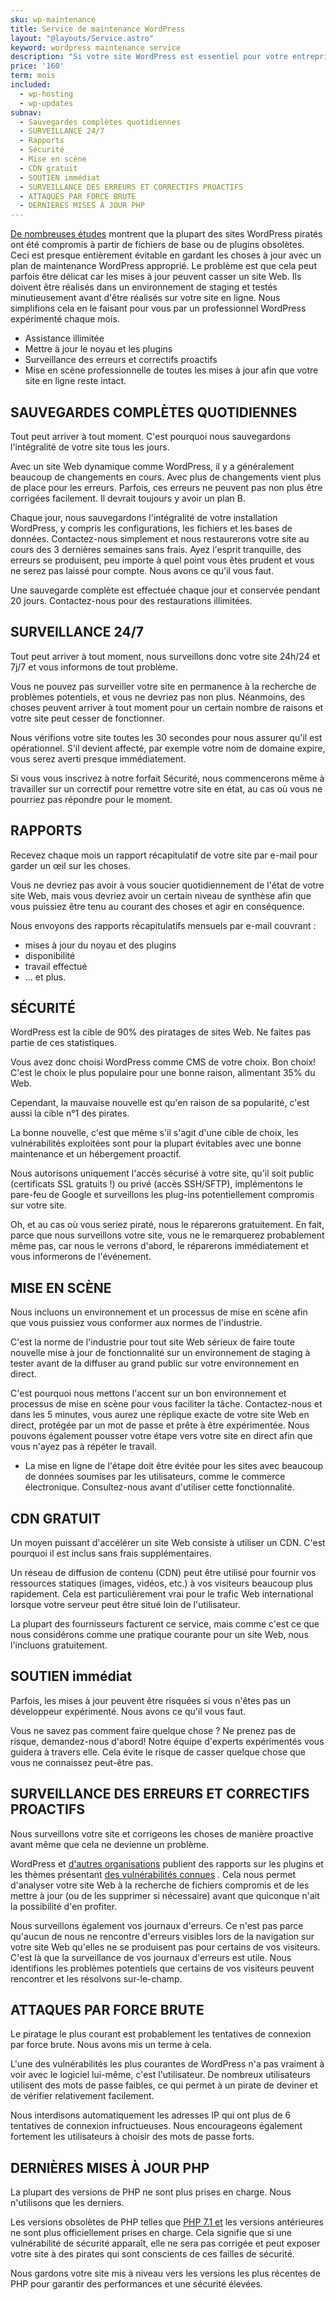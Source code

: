 ```yaml
---
sku: wp-maintenance
title: Service de maintenance WordPress
layout: "@layouts/Service.astro"
keyword: wordpress maintenance service
description: "Si votre site WordPress est essentiel pour votre entreprise, il doit être maintenu par des experts WordPress. Nous maintenons votre site Web WordPress afin que vous puissiez avoir l'esprit tranquille et sans tracas."
price: '160'
term: mois
included:
  - wp-hosting
  - wp-updates
subnav:
  - Sauvegardes complètes quotidiennes
  - SURVEILLANCE 24/7
  - Rapports
  - Sécurité
  - Mise en scène
  - CDN gratuit
  - SOUTIEN immédiat
  - SURVEILLANCE DES ERREURS ET CORRECTIFS PROACTIFS
  - ATTAQUES PAR FORCE BRUTE
  - DERNIÈRES MISES À JOUR PHP
---
```


[De nombreuses études](https://sucuri.net/reports/19-sucuri-2018-hacked-report.pdf) montrent que la plupart des sites WordPress piratés ont été compromis à partir de fichiers de base ou de plugins obsolètes. Ceci est presque entièrement évitable en gardant les choses à jour avec un plan de maintenance WordPress approprié. Le problème est que cela peut parfois être délicat car les mises à jour peuvent casser un site Web. Ils doivent être réalisés dans un environnement de staging et testés minutieusement avant d'être réalisés sur votre site en ligne. Nous simplifions cela en le faisant pour vous par un professionnel WordPress expérimenté chaque mois.

- Assistance illimitée
- Mettre à jour le noyau et les plugins
- Surveillance des erreurs et correctifs proactifs
- Mise en scène professionnelle de toutes les mises à jour afin que votre site en ligne reste intact.

## SAUVEGARDES COMPLÈTES QUOTIDIENNES

Tout peut arriver à tout moment. C'est pourquoi nous sauvegardons l'intégralité de votre site tous les jours.

Avec un site Web dynamique comme WordPress, il y a généralement beaucoup de changements en cours. Avec plus de changements vient plus de place pour les erreurs. Parfois, ces erreurs ne peuvent pas non plus être corrigées facilement. Il devrait toujours y avoir un plan B.

Chaque jour, nous sauvegardons l'intégralité de votre installation WordPress, y compris les configurations, les fichiers et les bases de données. Contactez-nous simplement et nous restaurerons votre site au cours des 3 dernières semaines sans frais. Ayez l'esprit tranquille, des erreurs se produisent, peu importe à quel point vous êtes prudent et vous ne serez pas laissé pour compte. Nous avons ce qu'il vous faut.

Une sauvegarde complète est effectuée chaque jour et conservée pendant 20 jours. Contactez-nous pour des restaurations illimitées.

## SURVEILLANCE 24/7

Tout peut arriver à tout moment, nous surveillons donc votre site 24h/24 et 7j/7 et vous informons de tout problème.

Vous ne pouvez pas surveiller votre site en permanence à la recherche de problèmes potentiels, et vous ne devriez pas non plus. Néanmoins, des choses peuvent arriver à tout moment pour un certain nombre de raisons et votre site peut cesser de fonctionner.

Nous vérifions votre site toutes les 30 secondes pour nous assurer qu'il est opérationnel. S'il devient affecté, par exemple votre nom de domaine expire, vous serez averti presque immédiatement.

Si vous vous inscrivez à notre forfait Sécurité, nous commencerons même à travailler sur un correctif pour remettre votre site en état, au cas où vous ne pourriez pas répondre pour le moment.

## RAPPORTS

Recevez chaque mois un rapport récapitulatif de votre site par e-mail pour garder un œil sur les choses.

Vous ne devriez pas avoir à vous soucier quotidiennement de l'état de votre site Web, mais vous devriez avoir un certain niveau de synthèse afin que vous puissiez être tenu au courant des choses et agir en conséquence.

Nous envoyons des rapports récapitulatifs mensuels par e-mail couvrant :

- mises à jour du noyau et des plugins
- disponibilité
- travail effectué
- … et plus.

## SÉCURITÉ

WordPress est la cible de 90% des piratages de sites Web. Ne faites pas partie de ces statistiques.

Vous avez donc choisi WordPress comme CMS de votre choix. Bon choix! C'est le choix le plus populaire pour une bonne raison, alimentant 35% du Web.

Cependant, la mauvaise nouvelle est qu'en raison de sa popularité, c'est aussi la cible n°1 des pirates.

La bonne nouvelle, c'est que même s'il s'agit d'une cible de choix, les vulnérabilités exploitées sont pour la plupart évitables avec une bonne maintenance et un hébergement proactif.

Nous autorisons uniquement l'accès sécurisé à votre site, qu'il soit public (certificats SSL gratuits !) ou privé (accès SSH/SFTP), implémentons le pare-feu de Google et surveillons les plug-ins potentiellement compromis sur votre site.

Oh, et au cas où vous seriez piraté, nous le réparerons gratuitement. En fait, parce que nous surveillons votre site, vous ne le remarquerez probablement même pas, car nous le verrons d'abord, le réparerons immédiatement et vous informerons de l'événement.

## MISE EN SCÈNE

Nous incluons un environnement et un processus de mise en scène afin que vous puissiez vous conformer aux normes de l'industrie.

C'est la norme de l'industrie pour tout site Web sérieux de faire toute nouvelle mise à jour de fonctionnalité sur un environnement de staging à tester avant de la diffuser au grand public sur votre environnement en direct.

C'est pourquoi nous mettons l'accent sur un bon environnement et processus de mise en scène pour vous faciliter la tâche. Contactez-nous et dans les 5 minutes, vous aurez une réplique exacte de votre site Web en direct, protégée par un mot de passe et prête à être expérimentée. Nous pouvons également pousser votre étape vers votre site en direct afin que vous n'ayez pas à répéter le travail.

- La mise en ligne de l'étape doit être évitée pour les sites avec beaucoup de données soumises par les utilisateurs, comme le commerce électronique. Consultez-nous avant d'utiliser cette fonctionnalité.

## CDN GRATUIT

Un moyen puissant d'accélérer un site Web consiste à utiliser un CDN. C'est pourquoi il est inclus sans frais supplémentaires.

Un réseau de diffusion de contenu (CDN) peut être utilisé pour fournir vos ressources statiques (images, vidéos, etc.) à vos visiteurs beaucoup plus rapidement. Cela est particulièrement vrai pour le trafic Web international lorsque votre serveur peut être situé loin de l'utilisateur.

La plupart des fournisseurs facturent ce service, mais comme c'est ce que nous considérons comme une pratique courante pour un site Web, nous l'incluons gratuitement.

## SOUTIEN immédiat

Parfois, les mises à jour peuvent être risquées si vous n'êtes pas un développeur expérimenté. Nous avons ce qu'il vous faut.

Vous ne savez pas comment faire quelque chose ? Ne prenez pas de risque, demandez-nous d'abord! Notre équipe d'experts expérimentés vous guidera à travers elle. Cela évite le risque de casser quelque chose que vous ne connaissez peut-être pas.

## SURVEILLANCE DES ERREURS ET CORRECTIFS PROACTIFS

Nous surveillons votre site et corrigeons les choses de manière proactive avant même que cela ne devienne un problème.

WordPress et [d'autres organisations](https://wpvulndb.com/plugins) publient des rapports sur les plugins et les thèmes présentant [des vulnérabilités connues](https://wordpress.org/plugins/tags/vulnerability/) . Cela nous permet d'analyser votre site Web à la recherche de fichiers compromis et de les mettre à jour (ou de les supprimer si nécessaire) avant que quiconque n'ait la possibilité d'en profiter.

Nous surveillons également vos journaux d'erreurs. Ce n'est pas parce qu'aucun de nous ne rencontre d'erreurs visibles lors de la navigation sur votre site Web qu'elles ne se produisent pas pour certains de vos visiteurs. C'est là que la surveillance de vos journaux d'erreurs est utile. Nous identifions les problèmes potentiels que certains de vos visiteurs peuvent rencontrer et les résolvons sur-le-champ.

## ATTAQUES PAR FORCE BRUTE

Le piratage le plus courant est probablement les tentatives de connexion par force brute. Nous avons mis un terme à cela.

L'une des vulnérabilités les plus courantes de WordPress n'a pas vraiment à voir avec le logiciel lui-même, c'est l'utilisateur. De nombreux utilisateurs utilisent des mots de passe faibles, ce qui permet à un pirate de deviner et de vérifier relativement facilement.

Nous interdisons automatiquement les adresses IP qui ont plus de 6 tentatives de connexion infructueuses. Nous encourageons également fortement les utilisateurs à choisir des mots de passe forts.

## DERNIÈRES MISES À JOUR PHP

La plupart des versions de PHP ne sont plus prises en charge. Nous n'utilisons que les derniers.

Les versions obsolètes de PHP telles que [PHP 7.1 et](https://www.php.net/supported-versions.php) les versions antérieures ne sont plus officiellement prises en charge. Cela signifie que si une vulnérabilité de sécurité apparaît, elle ne sera pas corrigée et peut exposer votre site à des pirates qui sont conscients de ces failles de sécurité.

Nous gardons votre site mis à niveau vers les versions les plus récentes de PHP pour garantir des performances et une sécurité élevées.
